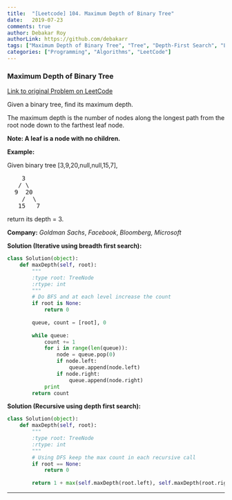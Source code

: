 ```yaml
---
title:  "[Leetcode] 104. Maximum Depth of Binary Tree"
date:   2019-07-23
comments: true
author: Debakar Roy
authorLink: https://github.com/debakarr
tags: ["Maximum Depth of Binary Tree", "Tree", "Depth-First Search", "LeetCode", "Algorithm"]
categories: ["Programming", "Algorithms", "LeetCode"]
---
```


### Maximum Depth of Binary Tree
 
[Link to original Problem on LeetCode](https://leetcode.com/problems/maximum-depth-of-binary-tree/)

Given a binary tree, find its maximum depth.

The maximum depth is the number of nodes along the longest path from the root node down to the farthest leaf node.

**Note: A leaf is a node with no children.**

**Example:**

Given binary tree [3,9,20,null,null,15,7],

<pre>
    3
   / \
  9  20
    /  \
   15   7
</pre>

return its depth = 3.

**Company:**
*Goldman Sachs*, *Facebook*, *Bloomberg*, *Microsoft*

**Solution (Iterative using breadth first search):**

```python
class Solution(object):
    def maxDepth(self, root):
        """
        :type root: TreeNode
        :rtype: int
        """
        # Do BFS and at each level increase the count
        if root is None:
            return 0
        
        queue, count = [root], 0
        
        while queue:
            count += 1
            for i in range(len(queue)):
                node = queue.pop(0)
                if node.left:
                    queue.append(node.left)
                if node.right:
                    queue.append(node.right)
            print
        return count
```

**Solution (Recursive using depth first search):**

```python
class Solution(object):
    def maxDepth(self, root):
        """
        :type root: TreeNode
        :rtype: int
        """
        # Using DFS keep the max count in each recursive call
        if root == None:
            return 0
        
        return 1 + max(self.maxDepth(root.left), self.maxDepth(root.right))
```

<hr><br />
